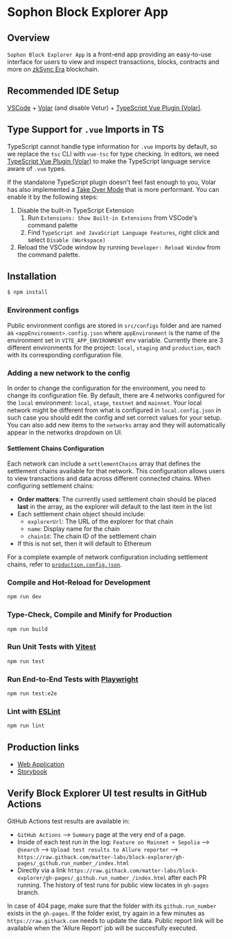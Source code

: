 # Sophon Block Explorer App

## Overview

`Sophon Block Explorer App` is a front-end app providing an easy-to-use interface for users to view and inspect transactions, blocks, contracts and more on [zkSync Era](https://zksync.io) blockchain.

## Recommended IDE Setup

[VSCode](https://code.visualstudio.com/) + [Volar](https://marketplace.visualstudio.com/items?itemName=johnsoncodehk.volar) (and disable Vetur) + [TypeScript Vue Plugin (Volar)](https://marketplace.visualstudio.com/items?itemName=johnsoncodehk.vscode-typescript-vue-plugin).

## Type Support for `.vue` Imports in TS

TypeScript cannot handle type information for `.vue` imports by default, so we replace the `tsc` CLI with `vue-tsc` for type checking. In editors, we need [TypeScript Vue Plugin (Volar)](https://marketplace.visualstudio.com/items?itemName=johnsoncodehk.vscode-typescript-vue-plugin) to make the TypeScript language service aware of `.vue` types.

If the standalone TypeScript plugin doesn't feel fast enough to you, Volar has also implemented a [Take Over Mode](https://github.com/johnsoncodehk/volar/discussions/471#discussioncomment-1361669) that is more performant. You can enable it by the following steps:

1. Disable the built-in TypeScript Extension
   1. Run `Extensions: Show Built-in Extensions` from VSCode's command palette
   2. Find `TypeScript and JavaScript Language Features`, right click and select `Disable (Workspace)`
2. Reload the VSCode window by running `Developer: Reload Window` from the command palette.

## Installation

```bash
$ npm install
```

### Environment configs

Public environment configs are stored in `src/configs` folder and are named as `<appEnvironment>.config.json` where `appEnvironment` is the name of the environment set in `VITE_APP_ENVIRONMENT` env variable.
Currently there are 3 different environments for the project: `local`, `staging` and `production`, each with its corresponding configuration file.

### Adding a new network to the config

In order to change the configuration for the environment, you need to change its configuration file. By default, there are 4 networks configured for the `local` environment: `local`, `stage`, `testnet` and `mainnet`. Your local network might be different from what is configured in `local.config.json` in such case you should edit the config and set correct values for your setup. You can also add new items to the `networks` array and they will automatically appear in the networks dropdown on UI.

#### Settlement Chains Configuration
Each network can include a `settlementChains` array that defines the settlement
chains available for that network. This configuration allows users to view
transactions and data across different connected chains. When configuring
settlement chains:

- **Order matters**: The currently used settlement chain should be placed
  **last** in the array, as the explorer will default to the last item in the
  list
- Each settlement chain object should include:
  - `explorerUrl`: The URL of the explorer for that chain
  - `name`: Display name for the chain
  - `chainId`: The chain ID of the settlement chain
- If this is not set, then it will default to Ethereum

For a complete example of network configuration including settlement chains, refer to [`production.config.json`](./src/configs/production.config.json).

### Compile and Hot-Reload for Development

```sh
npm run dev
```

### Type-Check, Compile and Minify for Production

```sh
npm run build
```

### Run Unit Tests with [Vitest](https://vitest.dev/)

```sh
npm run test
```

### Run End-to-End Tests with [Playwright](https://www.playwright.io/)

```sh
npm run test:e2e
```

### Lint with [ESLint](https://eslint.org/)

```sh
npm run lint
```

## Production links

- [Web Application](https://explorer.zksync.io)
- [Storybook](https://storybook-scan-v2.zksync.dev)

## Verify Block Explorer UI test results in GitHub Actions

GitHub Actions test results are available in:

- `GitHub Actions` --> `Summary` page at the very end of a page.
- Inside of each test run in the log: `Feature on Mainnet + Sepolia` --> `@search` --> `Upload test results to Allure reporter` --> `https://raw.githack.com/matter-labs/block-explorer/gh-pages/_github.run_number_/index.html`
- Directly via a link `https://raw.githack.com/matter-labs/block-explorer/gh-pages/_github.run_number_/index.html` after each PR running. The history of test runs for public view locates in `gh-pages` branch.

In case of 404 page, make sure that the folder with its `github.run_number` exists in the `gh-pages`. If the folder exist, try again in a few minutes as `https://raw.githack.com` needs to update the data. Public report link will be available when the 'Allure Report' job will be succesfully executed.
